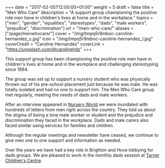 +++
date = "2017-02-05T12:00:00+01:00"
weight = 5
draft = false
title = "Men Who Care"
description = "A support group championing the positive role men have in children's lives at home and in the workplace."
topics = ["men", "gender", "equalities", "stereotypes", "dads", "male workers", "prejudice", "discrimination"]
url = "/men-who-care/"
aliases = ["/page/menwhocare/"]
cover = "/img/tmpq5r9mboc-caroline-hernandez_c.jpg"
icon = "/img/tmpq5r9mboc-caroline-hernandez_l.jpg"
coverCredit = "Caroline Hernandez"
coverLink = "https://unsplash.com/@carolinehdz"
+++

This support group has been championing the positive role men have in children's lives at home and in the workplace and challenging stereotyping since 1994.

The group was set up to support a nursery student who was physically thrown out of his pre-school placement just because he was male. He was totally isolated and had no one to support him. The Men Who Care group met regularly, meeting the needs of dads and male workers.

After an interview appeared in [Nursery World](http://www.nurseryworld.co.uk/) we were inundated with hundreds of letters from men right across the country. They told us about the stigma of being a lone male worker or student and the prejudice and discrimination they faced in the workplace. Dads and male carers also faced similar using services for families and children.

Although the regular meetings and newsletter have ceased, we continue to give men one to one support and information as needed.

Over the years we have had a key role in Brighton and Hove lobbying for dads groups. We are pleased to work in the monthly dads session at [Tarner Children's Centre](https://www.brighton-hove.gov.uk/content/children-and-education/childrens-services/tarner-childrens-centre). 

